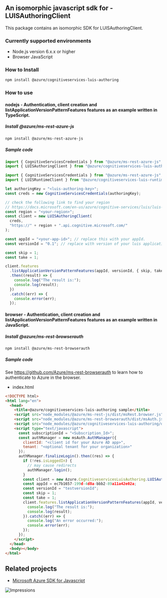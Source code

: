 ## An isomorphic javascript sdk for - LUISAuthoringClient

This package contains an isomorphic SDK for LUISAuthoringClient.

### Currently supported environments

- Node.js version 6.x.x or higher
- Browser JavaScript

### How to Install

```bash
npm install @azure/cognitiveservices-luis-authoring
```

### How to use

#### nodejs - Authentication, client creation and listApplicationVersionPatternFeatures features as an example written in TypeScript.

##### Install @azure/ms-rest-azure-js

```bash
npm install @azure/ms-rest-azure-js
```

##### Sample code

```typescript
import { CognitiveServicesCredentials } from "@azure/ms-rest-azure-js";
import { LUISAuthoringClient } from "@azure/cognitiveservices-luis-authoring";

import { CognitiveServicesCredentials } from "@azure/ms-rest-azure-js";
import { LUISRuntimeClient } from "@azure/cognitiveservices-luis-runtime";

let authoringKey = "<luis-authoring-key>";
const creds = new CognitiveServicesCredentials(authoringKey);

// check the following link to find your region
// https://docs.microsoft.com/en-us/azure/cognitive-services/luis/luis-reference-regions
const region = "<your-region>";
const client = new LUISAuthoringClient(
  creds,
  "https://" + region + ".api.cognitive.microsoft.com/"
);

const appId = "<your-app-id>"; // replace this with your appId.
const versionId = "0.1"; // replace with version of your luis application. Initial value will be 0.1

const skip = 1;
const take = 1;

client.features
  .listApplicationVersionPatternFeatures(appId, versionId, { skip, take })
  .then((result) => {
    console.log("The result is:");
    console.log(result);
  })
  .catch((err) => {
    console.error(err);
  });
```

#### browser - Authentication, client creation and listApplicationVersionPatternFeatures features as an example written in JavaScript.

##### Install @azure/ms-rest-browserauth

```bash
npm install @azure/ms-rest-browserauth
```

##### Sample code

See https://github.com/Azure/ms-rest-browserauth to learn how to authenticate to Azure in the browser.

- index.html

```html
<!DOCTYPE html>
<html lang="en">
  <head>
    <title>@azure/cognitiveservices-luis-authoring sample</title>
    <script src="node_modules/@azure/ms-rest-js/dist/msRest.browser.js"></script>
    <script src="node_modules/@azure/ms-rest-browserauth/dist/msAuth.js"></script>
    <script src="node_modules/@azure/cognitiveservices-luis-authoring/dist/cognitiveservices-luis-authoring.js"></script>
    <script type="text/javascript">
      const subscriptionId = "<Subscription_Id>";
      const authManager = new msAuth.AuthManager({
        clientId: "<client id for your Azure AD app>",
        tenant: "<optional tenant for your organization>"
      });
      authManager.finalizeLogin().then((res) => {
        if (!res.isLoggedIn) {
          // may cause redirects
          authManager.login();
        }
        const client = new Azure.CognitiveservicesLuisAuthoring.LUISAuthoringClient(res.creds, subscriptionId);
        const appId = ec7b1657-199d-4d8a-bbb2-89a11a42e02a;
        const versionId = "testversionId";
        const skip = 1;
        const take = 1;
        client.features.listApplicationVersionPatternFeatures(appId, versionId, {skip, take}).then((result) => {
          console.log("The result is:");
          console.log(result);
        }).catch((err) => {
          console.log("An error occurred:");
          console.error(err);
        });
      });
    </script>
  </head>
  <body></body>
</html>
```

## Related projects

- [Microsoft Azure SDK for Javascript](https://github.com/Azure/azure-sdk-for-js)

![Impressions](https://azure-sdk-impressions.azurewebsites.net/api/impressions/azure-sdk-for-js/sdk/cognitiveservices/cognitiveservices-luis-authoring/README.png)
